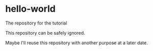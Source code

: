 # hello-world
The repository for the tutorial

This repository can be safely ignored.

Maybe I'll reuse this repository with another purpose at a later date.
